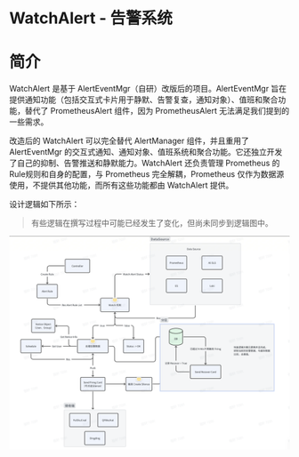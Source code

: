 # WatchAlert - 告警系统

# 简介
WatchAlert 是基于 AlertEventMgr（自研）改版后的项目。AlertEventMgr 旨在提供通知功能（包括交互式卡片用于静默、告警复查，通知对象）、值班和聚合功能，替代了 PrometheusAlert 组件，因为 PrometheusAlert 无法满足我们提到的一些需求。

改造后的 WatchAlert 可以完全替代 AlertManager 组件，并且重用了 AlertEventMgr 的交互式通知、通知对象、值班系统和聚合功能。它还独立开发了自己的抑制、告警推送和静默能力。WatchAlert 还负责管理 Prometheus 的Rule规则和自身的配置，与 Prometheus 完全解耦，Prometheus 仅作为数据源使用，不提供其他功能，而所有这些功能都由 WatchAlert 提供。

设计逻辑如下所示：
> 有些逻辑在撰写过程中可能已经发生了变化，但尚未同步到逻辑图中。

![img.png](img.png)